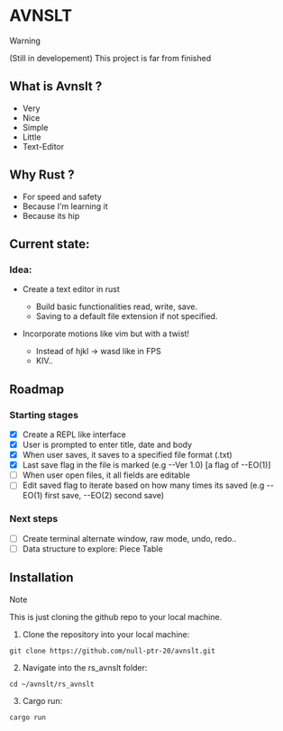 # AVNSLT

> [!WARNING]
> (Still in developement) This project is far from finished

## What is Avnslt ?

- Very
- Nice
- Simple
- Little
- Text-Editor

## Why Rust ?

- For speed and safety
- Because I'm learning it
- Because its hip

## Current state:

### Idea:

- Create a text editor in rust

  - Build basic functionalities read, write, save.
  - Saving to a default file extension if not specified.

- Incorporate motions like vim but with a twist!

  - Instead of hjkl -> wasd like in FPS
  - KIV..

## Roadmap

### Starting stages

- [x] Create a REPL like interface
- [x] User is prompted to enter title, date and body
- [x] When user saves, it saves to a specified file format (.txt)
- [x] Last save flag in the file is marked (e.g --Ver 1.0) [a flag of --EO(1)]
- [ ] When user open files, it all fields are editable
- [ ] Edit saved flag to iterate based on how many times its saved (e.g --EO(1) first save, --EO(2) second save)

### Next steps

- [ ] Create terminal alternate window, raw mode, undo, redo..
- [ ] Data structure to explore: Piece Table

## Installation

> [!NOTE]
> This is just cloning the github repo to your local machine.

1. Clone the repository into your local machine:

`git clone https://github.com/null-ptr-20/avnslt.git`

2. Navigate into the rs_avnslt folder:

`cd ~/avnslt/rs_avnslt`

3. Cargo run:

`cargo run`

